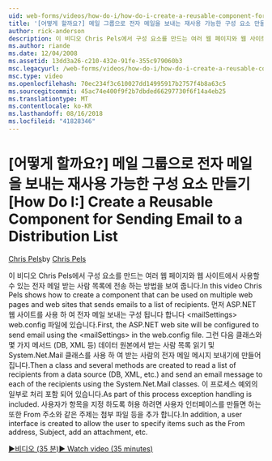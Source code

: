 ```yaml
---
uid: web-forms/videos/how-do-i/how-do-i-create-a-reusable-component-for-sending-email-to-a-distribution-list
title: '[어떻게 할까요?] 메일 그룹으로 전자 메일을 보내는 재사용 가능한 구성 요소 만들기 | Microsoft Docs'
author: rick-anderson
description: 이 비디오 Chris Pels에서 구성 요소를 만드는 여러 웹 페이지와 웹 사이트에서 사용할 수 있는 전자 메일 받는 사람 목록에 전송 하는 방법을 보여 줍니다. Firs...
ms.author: riande
ms.date: 12/04/2008
ms.assetid: 13dd3a26-c210-432e-91fe-355c979060b3
msc.legacyurl: /web-forms/videos/how-do-i/how-do-i-create-a-reusable-component-for-sending-email-to-a-distribution-list
msc.type: video
ms.openlocfilehash: 70ec234f3c610027dd14995917b2757f4b8a63c5
ms.sourcegitcommit: 45ac74e400f9f2b7dbded66297730f6f14a4eb25
ms.translationtype: MT
ms.contentlocale: ko-KR
ms.lasthandoff: 08/16/2018
ms.locfileid: "41828346"
---
```

<a name="how-do-i-create-a-reusable-component-for-sending-email-to-a-distribution-list"></a><span data-ttu-id="319d4-104">[어떻게 할까요?] 메일 그룹으로 전자 메일을 보내는 재사용 가능한 구성 요소 만들기</span><span class="sxs-lookup"><span data-stu-id="319d4-104">[How Do I:] Create a Reusable Component for Sending Email to a Distribution List</span></span>
====================
<span data-ttu-id="319d4-105">[Chris Pels](https://twitter.com/chrispels)</span><span class="sxs-lookup"><span data-stu-id="319d4-105">by [Chris Pels](https://twitter.com/chrispels)</span></span>

<span data-ttu-id="319d4-106">이 비디오 Chris Pels에서 구성 요소를 만드는 여러 웹 페이지와 웹 사이트에서 사용할 수 있는 전자 메일 받는 사람 목록에 전송 하는 방법을 보여 줍니다.</span><span class="sxs-lookup"><span data-stu-id="319d4-106">In this video Chris Pels shows how to create a component that can be used on multiple web pages and web sites that sends emails to a list of recipients.</span></span> <span data-ttu-id="319d4-107">먼저 ASP.NET 웹 사이트를 사용 하 여 전자 메일 보내는 구성 됩니다 합니다 &lt;mailSettings&gt; web.config 파일에 있습니다.</span><span class="sxs-lookup"><span data-stu-id="319d4-107">First, the ASP.NET web site will be configured to send email using the &lt;mailSettings&gt; in the web.config file.</span></span> <span data-ttu-id="319d4-108">그런 다음 클래스와 몇 가지 메서드 (DB, XML 등) 데이터 원본에서 받는 사람 목록 읽기 및 System.Net.Mail 클래스를 사용 하 여 받는 사람의 전자 메일 메시지 보내기에 만들어집니다.</span><span class="sxs-lookup"><span data-stu-id="319d4-108">Then a class and several methods are created to read a list of recipients from a data source (DB, XML, etc.) and send an email message to each of the recipients using the System.Net.Mail classes.</span></span> <span data-ttu-id="319d4-109">이 프로세스 예외의 일부로 처리 포함 되어 있습니다.</span><span class="sxs-lookup"><span data-stu-id="319d4-109">As part of this process exception handling is included.</span></span> <span data-ttu-id="319d4-110">사용자가 항목을 지정 하도록 허용 하려면 사용자 인터페이스를 만들면 하는 또한 From 주소와 같은 주제는 첨부 파일 등을 추가 합니다.</span><span class="sxs-lookup"><span data-stu-id="319d4-110">In addition, a user interface is created to allow the user to specify items such as the From address, Subject, add an attachment, etc.</span></span>

[<span data-ttu-id="319d4-111">&#9654;비디오 (35 분)</span><span class="sxs-lookup"><span data-stu-id="319d4-111">&#9654; Watch video (35 minutes)</span></span>](https://channel9.msdn.com/Blogs/ASP-NET-Site-Videos/how-do-i-create-a-reusable-component-for-sending-email-to-a-distribution-list)
